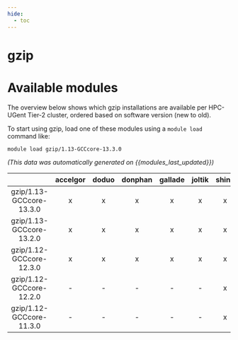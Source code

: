 ```yaml
---
hide:
  - toc
---
```


gzip
====

# Available modules


The overview below shows which gzip installations are available per HPC-UGent Tier-2 cluster, ordered based on software version (new to old).

To start using gzip, load one of these modules using a `module load` command like:

```shell
module load gzip/1.13-GCCcore-13.3.0
```

*(This data was automatically generated on {{modules_last_updated}})*  

| |accelgor|doduo|donphan|gallade|joltik|shinx|
| :---: | :---: | :---: | :---: | :---: | :---: | :---: |
|gzip/1.13-GCCcore-13.3.0|x|x|x|x|x|x|
|gzip/1.13-GCCcore-13.2.0|x|x|x|x|x|x|
|gzip/1.12-GCCcore-12.3.0|x|x|x|x|x|x|
|gzip/1.12-GCCcore-12.2.0|-|-|-|-|-|x|
|gzip/1.12-GCCcore-11.3.0|-|-|-|-|-|x|
